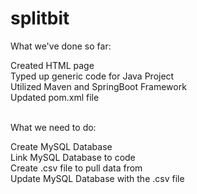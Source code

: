 # splitbit 
What we've done so far: <br>

Created HTML page<br>
Typed up generic code for Java Project<br>
Utilized Maven and SpringBoot Framework<br>
Updated pom.xml file<br><br>

What we need to do:<br>

Create MySQL Database<br>
Link MySQL Database to code<br>
Create .csv file to pull data from<br>
Update MySQL Database with the .csv file<br><br>
